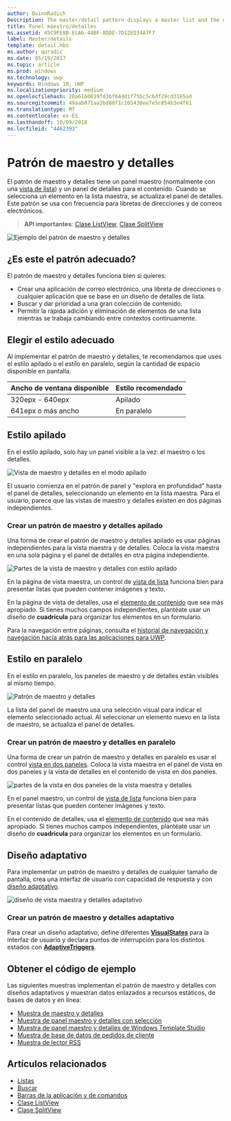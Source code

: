 ```yaml
---
author: QuinnRadich
Description: The master/detail pattern displays a master list and the details for the currently selected item. This pattern is frequently used for email and contact lists/address books.
title: Panel maestro/detalles
ms.assetid: 45C9FE8B-ECA6-44BF-8DDE-7D12ED34A7F7
label: Master/details
template: detail.hbs
ms.author: quradic
ms.date: 05/19/2017
ms.topic: article
ms.prod: windows
ms.technology: uwp
keywords: Windows 10, UWP
ms.localizationpriority: medium
ms.openlocfilehash: 28a6160019fd3bf64dd1f75bc5c6df29cd3165ad
ms.sourcegitcommit: 49aab071aa2bd88f1c165438ee7e5c854b3e4f61
ms.translationtype: MT
ms.contentlocale: es-ES
ms.lasthandoff: 10/09/2018
ms.locfileid: "4462393"
---
```

# <a name="masterdetails-pattern"></a>Patrón de maestro y detalles

 

El patrón de maestro y detalles tiene un panel maestro (normalmente con una [vista de lista](lists.md)) y un panel de detalles para el contenido. Cuando se selecciona un elemento en la lista maestra, se actualiza el panel de detalles. Este patrón se usa con frecuencia para libretas de direcciones y de correos electrónicos.

> **API importantes**: [Clase ListView](https://docs.microsoft.com/en-us/uwp/api/Windows.UI.Xaml.Controls.ListView), [Clase SplitView](https://docs.microsoft.com/en-us/uwp/api/windows.ui.xaml.controls.splitview)

![Ejemplo del patrón de maestro y detalles](images/HIGSecOne_MasterDetail.png)

## <a name="is-this-the-right-pattern"></a>¿Es este el patrón adecuado?

El patrón de maestro y detalles funciona bien si quieres:

-   Crear una aplicación de correo electrónico, una libreta de direcciones o cualquier aplicación que se base en un diseño de detalles de lista.
-   Buscar y dar prioridad a una gran colección de contenido.
-   Permitir la rápida adición y eliminación de elementos de una lista mientras se trabaja cambiando entre contextos continuamente.

## <a name="choose-the-right-style"></a>Elegir el estilo adecuado

Al implementar el patrón de maestro y detalles, te recomendamos que uses el estilo apilado o el estilo en paralelo, según la cantidad de espacio disponible en pantalla.

| Ancho de ventana disponible | Estilo recomendado |
|------------------------|-------------------|
| 320epx - 640epx        | Apilado           |
| 641epx o más ancho       | En paralelo      |

 
## <a name="stacked-style"></a>Estilo apilado

En el estilo apilado, solo hay un panel visible a la vez: el maestro o los detalles.

![Vista de maestro y detalles en el modo apilado](images/patterns-md-stacked.png)

El usuario comienza en el patrón de panel y "explora en profundidad" hasta el panel de detalles, seleccionando un elemento en la lista maestra. Para el usuario, parece que las vistas de maestro y detalles existen en dos páginas independientes.

### <a name="create-a-stacked-masterdetails-pattern"></a>Crear un patrón de maestro y detalles apilado

Una forma de crear el patrón de maestro y detalles apilado es usar páginas independientes para la vista maestra y de detalles. Coloca la vista maestra en una sola página y el panel de detalles en otra página independiente.

![Partes de la vista de maestro y detalles con estilo apilado](images/patterns-md-stacked-parts.png)

En la página de vista maestra, un control de [vista de lista](lists.md) funciona bien para presentar listas que pueden contener imágenes y texto. 

En la página de vista de detalles, usa el [elemento de contenido](../layout/layout-panels.md) que sea más apropiado. Si tienes muchos campos independientes, plantéate usar un diseño de **cuadrícula** para organizar los elementos en un formulario.

Para la navegación entre páginas, consulta el [historial de navegación y navegación hacia atrás para las aplicaciones para UWP](../basics/navigation-history-and-backwards-navigation.md).

## <a name="side-by-side-style"></a>Estilo en paralelo

En el estilo en paralelo, los paneles de maestro y de detalles están visibles al mismo tiempo.

![Patrón de maestro y detalles](images/patterns-masterdetail-400x227.png)

La lista del panel de maestro usa una selección visual para indicar el elemento seleccionado actual. Al seleccionar un elemento nuevo en la lista de maestro, se actualiza el panel de detalles.

### <a name="create-a-side-by-side-masterdetails-pattern"></a>Crear un patrón de maestro y detalles en paralelo

Una forma de crear un patrón de maestro y detalles en paralelo es usar el control [vista en dos paneles](split-view.md). Coloca la vista maestra en el panel de vista en dos paneles y la vista de detalles en el contenido de vista en dos paneles.

![partes de la vista en dos paneles de la vista maestra y detalles](images/patterns_md_splitview_parts.png)

En el panel maestro, un control de [vista de lista](lists.md) funciona bien para presentar listas que pueden contener imágenes y texto.

En el contenido de detalles, usa el [elemento de contenido](../layout/layout-panels.md) que sea más apropiado. Si tienes muchos campos independientes, plantéate usar un diseño de **cuadrícula** para organizar los elementos en un formulario.

## <a name="adaptive-layout"></a>Diseño adaptativo

Para implementar un patrón de maestro y detalles de cualquier tamaño de pantalla, crea una interfaz de usuario con capacidad de respuesta y con [diseño adaptativo](../layout/layouts-with-xaml.md).

![diseño de vista maestra y detalles adaptativo](images/patterns_masterdetail.png)

### <a name="create-an-adaptive-masterdetails-pattern"></a>Crear un patrón de maestro y detalles adaptativo
Para crear un diseño adaptativo, define diferentes [**VisualStates**](https://docs.microsoft.com/en-us/uwp/api/windows.ui.xaml.visualstate) para la interfaz de usuario y declara puntos de interrupción para los distintos estados con [**AdaptiveTriggers**](https://docs.microsoft.com/en-us/uwp/api/Windows.UI.Xaml.AdaptiveTrigger).

## <a name="get-the-sample-code"></a>Obtener el código de ejemplo

Las siguientes muestras implementan el patrón de maestro y detalles con diseños adaptativos y muestran datos enlazados a recursos estáticos, de bases de datos y en línea: 
- [Muestra de maestro y detalles](https://github.com/Microsoft/Windows-universal-samples/tree/master/Samples/XamlMasterDetail) 
- [Muestra de panel maestro y detalles con selección](https://github.com/Microsoft/Windows-universal-samples/tree/master/Samples/XamlListView)
- [Muestra de panel maestro y detalles de Windows Template Studio](https://github.com/Microsoft/WindowsTemplateStudio/tree/master/templates/Uwp/Pages/MasterDetail)
- [Muestra de base de datos de pedidos de cliente](https://github.com/Microsoft/Windows-appsample-customers-orders-database)
- [Muestra de lector RSS](https://github.com/Microsoft/Windows-appsample-rssreader)

## <a name="related-articles"></a>Artículos relacionados

- [Listas](lists.md)
- [Buscar](search.md)
- [Barras de la aplicación y de comandos](app-bars.md)
- [Clase ListView](https://docs.microsoft.com/en-us/uwp/api/Windows.UI.Xaml.Controls.ListView)
- [Clase SplitView](https://docs.microsoft.com/en-us/uwp/api/windows.ui.xaml.controls.splitview)
